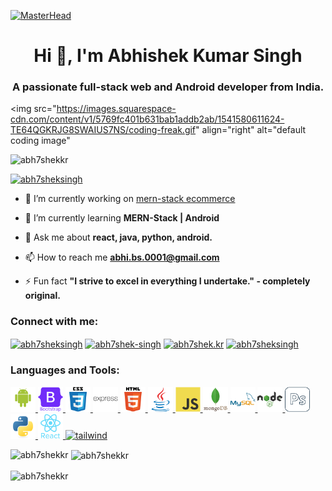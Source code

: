 [![MasterHead](https://gifdb.com/images/high/coding-skills-loading-dk68v8z0hevjpuiv.gif)](https://abh7shekKr.io)
<h1 align="center">Hi 👋, I'm Abhishek Kumar Singh</h1>
<h3 align="center">A passionate full-stack web and Android developer from India.</h3>

<img src="https://images.squarespace-cdn.com/content/v1/5769fc401b631bab1addb2ab/1541580611624-TE64QGKRJG8SWAIUS7NS/coding-freak.gif" align="right" alt="default coding image"

<p align="left"> <img src="https://komarev.com/ghpvc/?username=abh7shekkr&label=Profile%20views&color=0e75b6&style=flat" alt="abh7shekkr" /> </p>

<p align="left"> <a href="https://twitter.com/abh7sheksingh" target="blank"><img src="https://img.shields.io/twitter/follow/abh7sheksingh?logo=twitter&style=for-the-badge" alt="abh7sheksingh" /></a> </p>

- 🔭 I’m currently working on [mern-stack ecommerce](https://github.com/abh7shekKr/mern-clothingShop)

- 🌱 I’m currently learning **MERN-Stack | Android**

- 💬 Ask me about **react, java, python, android.**

- 📫 How to reach me **abhi.bs.0001@gmail.com**

- ⚡ Fun fact **"I strive to excel in everything I undertake." - completely original.**

<h3 align="left">Connect with me:</h3>
<p align="left">
<a href="https://twitter.com/abh7sheksingh" target="blank"><img align="center" src="https://raw.githubusercontent.com/rahuldkjain/github-profile-readme-generator/master/src/images/icons/Social/twitter.svg" alt="abh7sheksingh" height="30" width="40" /></a>
<a href="https://linkedin.com/in/abh7shek-singh" target="blank"><img align="center" src="https://raw.githubusercontent.com/rahuldkjain/github-profile-readme-generator/master/src/images/icons/Social/linked-in-alt.svg" alt="abh7shek-singh" height="30" width="40" /></a>
<a href="https://instagram.com/abh7shek.kr" target="blank"><img align="center" src="https://raw.githubusercontent.com/rahuldkjain/github-profile-readme-generator/master/src/images/icons/Social/instagram.svg" alt="abh7shek.kr" height="30" width="40" /></a>
<a href="https://www.leetcode.com/abh7sheksingh" target="blank"><img align="center" src="https://raw.githubusercontent.com/rahuldkjain/github-profile-readme-generator/master/src/images/icons/Social/leet-code.svg" alt="abh7sheksingh" height="30" width="40" /></a>
</p>

<h3 align="left">Languages and Tools:</h3>
<p align="left"> <a href="https://developer.android.com" target="_blank" rel="noreferrer"> <img src="https://raw.githubusercontent.com/devicons/devicon/master/icons/android/android-original-wordmark.svg" alt="android" width="40" height="40"/> </a> <a href="https://getbootstrap.com" target="_blank" rel="noreferrer"> <img src="https://raw.githubusercontent.com/devicons/devicon/master/icons/bootstrap/bootstrap-plain-wordmark.svg" alt="bootstrap" width="40" height="40"/> </a> <a href="https://www.w3schools.com/css/" target="_blank" rel="noreferrer"> <img src="https://raw.githubusercontent.com/devicons/devicon/master/icons/css3/css3-original-wordmark.svg" alt="css3" width="40" height="40"/> </a> <a href="https://expressjs.com" target="_blank" rel="noreferrer"> <img src="https://raw.githubusercontent.com/devicons/devicon/master/icons/express/express-original-wordmark.svg" alt="express" width="40" height="40"/> </a> <a href="https://www.w3.org/html/" target="_blank" rel="noreferrer"> <img src="https://raw.githubusercontent.com/devicons/devicon/master/icons/html5/html5-original-wordmark.svg" alt="html5" width="40" height="40"/> </a> <a href="https://www.java.com" target="_blank" rel="noreferrer"> <img src="https://raw.githubusercontent.com/devicons/devicon/master/icons/java/java-original.svg" alt="java" width="40" height="40"/> </a> <a href="https://developer.mozilla.org/en-US/docs/Web/JavaScript" target="_blank" rel="noreferrer"> <img src="https://raw.githubusercontent.com/devicons/devicon/master/icons/javascript/javascript-original.svg" alt="javascript" width="40" height="40"/> </a> <a href="https://www.mongodb.com/" target="_blank" rel="noreferrer"> <img src="https://raw.githubusercontent.com/devicons/devicon/master/icons/mongodb/mongodb-original-wordmark.svg" alt="mongodb" width="40" height="40"/> </a> <a href="https://www.mysql.com/" target="_blank" rel="noreferrer"> <img src="https://raw.githubusercontent.com/devicons/devicon/master/icons/mysql/mysql-original-wordmark.svg" alt="mysql" width="40" height="40"/> </a> <a href="https://nodejs.org" target="_blank" rel="noreferrer"> <img src="https://raw.githubusercontent.com/devicons/devicon/master/icons/nodejs/nodejs-original-wordmark.svg" alt="nodejs" width="40" height="40"/> </a> <a href="https://www.photoshop.com/en" target="_blank" rel="noreferrer"> <img src="https://raw.githubusercontent.com/devicons/devicon/master/icons/photoshop/photoshop-line.svg" alt="photoshop" width="40" height="40"/> </a> <a href="https://www.python.org" target="_blank" rel="noreferrer"> <img src="https://raw.githubusercontent.com/devicons/devicon/master/icons/python/python-original.svg" alt="python" width="40" height="40"/> </a> <a href="https://reactjs.org/" target="_blank" rel="noreferrer"> <img src="https://raw.githubusercontent.com/devicons/devicon/master/icons/react/react-original-wordmark.svg" alt="react" width="40" height="40"/> </a> <a href="https://tailwindcss.com/" target="_blank" rel="noreferrer"> <img src="https://www.vectorlogo.zone/logos/tailwindcss/tailwindcss-icon.svg" alt="tailwind" width="40" height="40"/> </a> </p>

<p><img align="left" src="https://github-readme-stats.vercel.app/api/top-langs?username=abh7shekkr&show_icons=true&locale=en&layout=compact" alt="abh7shekkr" /></p>

<p>&nbsp;<img align="center" src="https://github-readme-stats.vercel.app/api?username=abh7shekkr&show_icons=true&locale=en" alt="abh7shekkr" /></p>

<p><img align="center" src="https://github-readme-streak-stats.herokuapp.com/?user=abh7shekkr&" alt="abh7shekkr" /></p>
